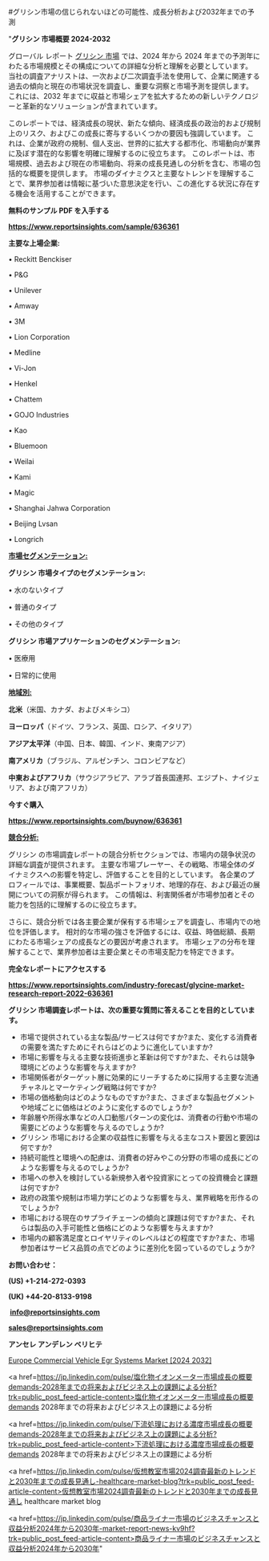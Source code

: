 #グリシン市場の信じられないほどの可能性、成長分析および2032年までの予測

"<strong>グリシン 市場概要 2024-2032</strong>

グローバル レポート <a href=https://www.reportsinsights.com/sample/636361>グリシン 市場</a> では、2024 年から 2024 年までの予測年にわたる市場規模とその構成についての詳細な分析と理解を必要としています。 当社の調査アナリストは、一次および二次調査手法を使用して、企業に関連する過去の傾向と現在の市場状況を調査し、重要な洞察と市場予測を提供します。 これには、2032 年までに収益と市場シェアを拡大​​するための新しいテクノロジーと革新的なソリューションが含まれています。

このレポートでは、経済成長の現状、新たな傾向、経済成長の政治的および規制上のリスク、およびこの成長に寄与するいくつかの要因も強調しています。 これは、企業が政府の規制、個人支出、世界的に拡大する都市化、市場動向が業界に及ぼす潜在的な影響を明確に理解するのに役立ちます。 このレポートは、市場規模、過去および現在の市場動向、将来の成長見通しの分析を含む、市場の包括的な概要を提供します。 市場のダイナミクスと主要なトレンドを理解することで、業界参加者は情報に基づいた意思決定を行い、この進化する状況に存在する機会を活用することができます。

<strong><b>無料のサンプル PDF を入手する</b></strong>

<a href=https://www.reportsinsights.com/sample/636361><strong><u>https://www.reportsinsights.com/sample/636361</u></strong></a>

<strong>主要な上場企業:</strong>

• Reckitt Benckiser

• P&G

• Unilever

• Amway

• 3M

• Lion Corporation

• Medline

• Vi-Jon

• Henkel

• Chattem

• GOJO Industries

• Kao

• Bluemoon

• Weilai

• Kami

• Magic

• Shanghai Jahwa Corporation

• Beijing Lvsan

• Longrich

<strong><u>市場セグメンテーション</u></strong><strong><u>:</u></strong>

<strong>グリシン 市場タイプのセグメンテーション:</strong>

• 水のないタイプ

• 普通のタイプ

• その他のタイプ

<strong>グリシン 市場アプリケーションのセグメンテーション:</strong>

• 医療用

• 日常的に使用

<strong><u>地域別</u></strong><strong><u>:</u></strong>

<strong>北米</strong>（米国、カナダ、およびメキシコ）

<strong>ヨーロッパ</strong>（ドイツ、フランス、英国、ロシア、イタリア）

<strong>アジア太平洋</strong>（中国、日本、韓国、インド、東南アジア）

<strong>南アメリカ</strong>（ブラジル、アルゼンチン、コロンビアなど）

<strong>中東およびアフリカ</strong>（サウジアラビア、アラブ首長国連邦、エジプト、ナイジェリア、および南アフリカ）

<strong>今すぐ購入</strong>

<a href=https://www.reportsinsights.com/buynow/636361><strong><u>https://www.reportsinsights.com/buynow/636361</u></strong></a>

<strong><u>競合分析:</u></strong>

グリシン の市場調査レポートの競合分析セクションでは、市場内の競争状況の詳細な調査が提供されます。 主要な市場プレーヤー、その戦略、市場全体のダイナミクスへの影響を特定し、評価することを目的としています。 各企業のプロフィールでは、事業概要、製品ポートフォリオ、地理的存在、および最近の展開についての洞察が得られます。 この情報は、利害関係者が市場参加者とその能力を包括的に理解するのに役立ちます。

さらに、競合分析では各主要企業が保有する市場シェアを調査し、市場内での地位を評価します。 相対的な市場の強さを評価するには、収益、時価総額、長期にわたる市場シェアの成長などの要因が考慮されます。 市場シェアの分布を理解することで、業界参加者は主要企業とその市場支配力を特定できます。

<strong>完全なレポートにアクセスする</strong>

<a href=https://www.reportsinsights.com/industry-forecast/glycine-market-research-report-2022-636361><strong><u><b>https://www.reportsinsights.com/industry-forecast/glycine-market-research-report-2022-636361</b></u></strong></a>

<strong><b>グリシン 市場調査レポートは、次の重要な質問に答えることを目的としています。</b></strong>
<ul>
  <li>市場で提供されている主な製品/サービスは何ですか?また、変化する消費者の需要を満たすためにそれらはどのように進化していますか?</li>
  <li>市場に影響を与える主要な技術進歩と革新は何ですか?また、それらは競争環境にどのような影響を与えますか?</li>
  <li>市場関係者がターゲット層に効果的にリーチするために採用する主要な流通チャネルとマーケティング戦略は何ですか?</li>
  <li>市場の価格動向はどのようなものですか?また、さまざまな製品セグメントや地域ごとに価格はどのように変化するのでしょうか?</li>
  <li>年齢層や所得水準などの人口動態パターンの変化は、消費者の行動や市場の需要にどのような影響を与えるのでしょうか?</li>
  <li>グリシン 市場における企業の収益性に影響を与える主なコスト要因と要因は何ですか?</li>
  <li>持続可能性と環境への配慮は、消費者の好みやこの分野の市場の成長にどのような影響を与えるのでしょうか?</li>
  <li>市場への参入を検討している新規参入者や投資家にとっての投資機会と課題は何ですか?</li>
  <li>政府の政策や規制は市場力学にどのような影響を与え、業界戦略を形作るのでしょうか?</li>
  <li>市場における現在のサプライチェーンの傾向と課題は何ですか?また、それらは製品の入手可能性と価格にどのような影響を与えますか?</li>
  <li>市場内の顧客満足度とロイヤリティのレベルはどの程度ですか?また、市場参加者はサービス品質の点でどのように差別化を図っているのでしょうか?</li>
</ul>
<strong>お問い合わせ：</strong>

<strong>(US) +1-214-272-0393</strong>

<strong>(UK) +44-20-8133-9198</strong>

<strong> </strong><a href=info@reportsinsights.com><strong><u>info@reportsinsights.com</u></strong></a>

<a href=sales@reportsinsights.com><strong><u>sales@reportsinsights.com</u></strong></a>

<strong>アンセレ アンデレン ベリヒテ</strong>

<a href=https://www.linkedin.com/pulse/europe-commercial-vehicle-egr-systems-market-analysis-oungf/>Europe Commercial Vehicle Egr Systems Market [2024 2032]</a>

<a href=https://jp.linkedin.com/pulse/塩化物イオンメーター市場成長の概要demands-2028年までの将来およびビジネス上の課題による分析?trk=public_post_feed-article-content>塩化物イオンメーター市場成長の概要demands 2028年までの将来およびビジネス上の課題による分析</a>

<a href=https://jp.linkedin.com/pulse/下流処理における濃度市場成長の概要demands-2028年までの将来およびビジネス上の課題による分析?trk=public_post_feed-article-content>下流処理における濃度市場成長の概要demands 2028年までの将来およびビジネス上の課題による分析</a>

<a href=https://jp.linkedin.com/pulse/仮想教室市場2024調査最新のトレンドと2030年までの成長見通し-healthcare-market-blog?trk=public_post_feed-article-content>仮想教室市場2024調査最新のトレンドと2030年までの成長見通し healthcare market blog</a>

<a href=https://jp.linkedin.com/pulse/商品ライナー市場のビジネスチャンスと収益分析2024年から2030年-market-report-news-kv9hf?trk=public_post_feed-article-content>商品ライナー市場のビジネスチャンスと収益分析2024年から2030年</a>"

